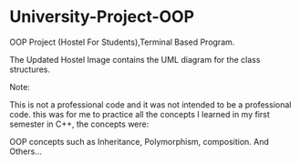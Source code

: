 # University-Project-OOP
OOP Project (Hostel For Students),Terminal Based Program.

The Updated Hostel Image contains the UML diagram for the class structures.

Note: 

This is not a professional code and it was not intended to be a professional code. this was for me to practice all the concepts I learned in my first semester in C++, the concepts were:

OOP concepts such as Inheritance, Polymorphism, composition. And Others... 
